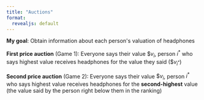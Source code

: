 ```yaml
---
title: "Auctions"
format:
  revealjs: default
---
```


**My goal**: Obtain information about each person's valuation of headphones

**First price auction** (Game 1): Everyone says their value $\$v_i$, person $i^*$ who says highest value receives headphones for the value they said ($\$v_{i^*}$)

**Second price auction** (Game 2): Everyone says their value $\$v_i$, person $i^*$ who says highest value receives headphones for the **second-highest** value (the value said by the person right below them in the ranking) 